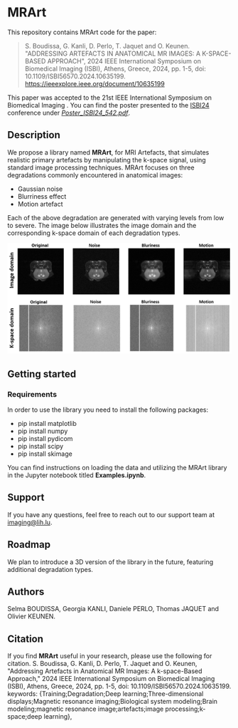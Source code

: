 # MRArt

This repository contains MRArt code for the paper: 
> S. Boudissa, G. Kanli, D. Perlo, T. Jaquet and O. Keunen.
> "ADDRESSING ARTEFACTS IN ANATOMICAL MR IMAGES: A K-SPACE-BASED APPROACH", 2024 IEEE International Symposium on Biomedical Imaging (ISBI), Athens, Greece, 2024, pp. 1-5, doi: 10.1109/ISBI56570.2024.10635199. https://ieeexplore.ieee.org/document/10635199 



This paper was accepted to the 21st IEEE  International Symposium on Biomedical Imaging . You can find the poster presented to the [ISBI24](https://biomedicalimaging.org/2024/) conference under [*Poster_ISBI24_542.pdf*](https://github.com/TransRad/MRArt/blob/main/Poster_ISBI24_542.pdf).

## Description
We propose a library named **MRArt**, for MRI Artefacts, that simulates realistic primary artefacts by manipulating the k-space signal, using standard image processing techniques.
MRArt focuses on three degradations commonly encountered in anatomical images:
- Gaussian noise
- Blurriness effect
- Motion artefact

Each of the above degradation are generated with varying levels from low to severe.
The image below illustrates the image domain and the corresponding k-space domain of each degradation types.

![Alt text](image/img_kspace_ind10_level3.png)

## Getting started
### Requirements

In order to use the library you need to install the following packages:
- pip install matplotlib
- pip install numpy
- pip install pydicom
- pip install scipy
- pip install skimage


You can find instructions on loading the data and utilizing the MRArt library in the Jupyter notebook titled **Examples.ipynb**.

## Support
If you have any questions, feel free to reach out to our support team at imaging@lih.lu.

## Roadmap
We plan to introduce a 3D version of the library in the future, featuring additional degradation types.

## Authors
Selma BOUDISSA, Georgia KANLI, Daniele PERLO, Thomas JAQUET and Olivier KEUNEN.


## Citation 
If you find **MRArt** useful in your research, please use the following for citation.
S. Boudissa, G. Kanli, D. Perlo, T. Jaquet and O. Keunen, "Addressing Artefacts in Anatomical MR Images: A k-space-Based Approach," 2024 IEEE International Symposium on Biomedical Imaging (ISBI), Athens, Greece, 2024, pp. 1-5, doi: 10.1109/ISBI56570.2024.10635199. keywords: {Training;Degradation;Deep learning;Three-dimensional displays;Magnetic resonance imaging;Biological system modeling;Brain modeling;magnetic resonance image;artefacts;image processing;k-space;deep learning},



